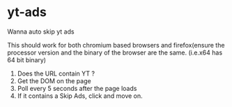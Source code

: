 # yt-ads
Wanna auto skip yt ads

This should work for both chromium based browsers and firefox(ensure the processor version and the binary of the browser are the same. 
(i.e.x64 has 64 bit binary)

1. Does the URL contain YT ? 
2. Get the DOM on the page
3. Poll every 5 seconds after the page loads
4. If it contains a Skip Ads, click and move on.
